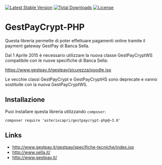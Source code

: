 [![Latest Stable Version](https://poser.pugx.org/asterixcapri/gestpaycrypt/v/stable.svg)](https://packagist.org/packages/asterixcapri/gestpaycrypt) [![Total Downloads](https://poser.pugx.org/asterixcapri/gestpaycrypt/downloads.svg)](https://packagist.org/packages/asterixcapri/gestpaycrypt) [![License](https://poser.pugx.org/asterixcapri/gestpaycrypt/license.svg)](https://packagist.org/packages/asterixcapri/gestpaycrypt)

GestPayCrypt-PHP
================

Questa libreria permette di poter effettuare pagamenti online tramite il
payment gateway GestPay di Banca Sella.

Dal 1 Aprile 2015 è necessario utilizzare la nuova classe GestPayCryptWS
compatibile con le nuove specifiche di Banca Sella:

https://www.gestpay.it/gestpay/sicurezza/poodle.jsp

Le vecchie classi GestPayCrypt e GestPayCryptHS sono deprecate e vanno
sostituite con la nuova GestPayCryptWS.


Installazione
-------------

Puoi installare questa libreria utilizzando `composer`:

```
composer require 'asterixcapri/gestpaycrypt-php@~3.0'
```

Links
-----

- http://www.gestpay.it/gestpay/specifiche-tecniche/index.jsp
- http://www.sella.it/
- http://www.gestpay.it/
